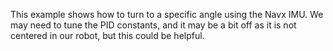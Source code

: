 This example shows how to turn to a specific angle using the Navx IMU. We may need to tune the PID constants, and it may be a bit off as it is not centered in our robot, but this could be helpful.